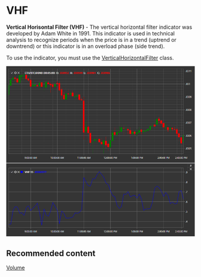 # VHF

**Vertical Horisontal Filter (VHF)** \- The vertical horizontal filter indicator was developed by Adam White in 1991. This indicator is used in technical analysis to recognize periods when the price is in a trend (uptrend or downtrend) or this indicator is in an overload phase (side trend). 

To use the indicator, you must use the [VerticalHorizontalFilter](../api/StockSharp.Algo.Indicators.VerticalHorizontalFilter.html) class. 

![IndicatorVerticalHorizontalFilter](../images/IndicatorVerticalHorizontalFilter.png)

## Recommended content

[Volume](IndicatorVolumeIndicator.md)
